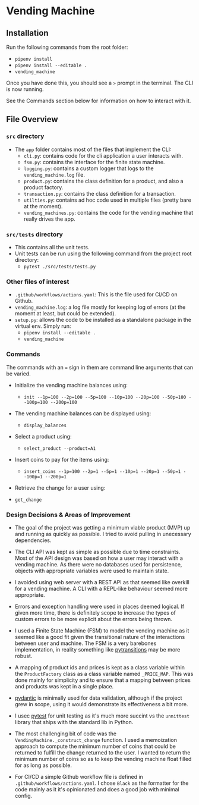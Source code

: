 # Vending Machine

## Installation

Run the following commands from the root folder:

- `pipenv install`
- `pipenv install --editable .`
- `vending_machine`

Once you have done this, you should see a `>` prompt in the terminal. The CLI is now running. 

See the Commands section below for information on how to interact with it.

## File Overview

### `src` directory

- The `app` folder contains most of the files that implement the CLI:
	- `cli.py`: contains code for the cli application a user interacts with.
	- `fsm.py`: contains the interface for the finite state machine.
	- `logging.py`: contains a custom logger that logs to the `vending_machine.log` file.
	- `product.py`: contains the class definition for a product, and also a product factory.
	- `transaction.py`: contains the class definition for a transaction.
	- `utilties.py`: contains ad hoc code used in multiple files (pretty bare at the moment).
	- `vending_machines.py`: contains the code for the vending machine that really drives the app.

### `src/tests` directory

- This contains all the unit tests.
- Unit tests can be run using the following command from the project root directory:
	- `pytest ./src/tests/tests.py`


### Other files of interest

- `.github/workflows/actions.yaml`: This is the file used for CI/CD on Github.
- `vending_machine.log`: a log file mostly for keeping log of errors (at the moment at least, but could be extended).
- `setup.py`: allows the code to be installed as a standalone package in the virtual env. Simply run:
	-  `pipenv install --editable .`
	- `vending_machine`


### Commands

The commands with an `=` sign in them are command line arguments that can be varied.

- Initialize the vending machine balances using:
	- `init --1p=100 --2p=100 --5p=100 --10p=100 --20p=100 --50p=100 --100p=100 --200p=100`

- The vending machine balances can be displayed using:
	- `display_balances`

- Select a product using:
	- `select_product --product=A1`

- Insert coins to pay for the items using:
	- `insert_coins --1p=100 --2p=1 --5p=1 --10p=1 --20p=1 --50p=1 --100p=1 --200p=1`
 
- Retrieve the change for a user using:
 - `get_change`


### Design Decisions & Areas of Improvement

- The goal of the project was getting a minimum viable product (MVP) up and running as quickly as possible. I tried to avoid pulling in unecessary dependencies.

- The CLI API was kept as simple as possible due to time constraints. Most of the API design was based on how a user may interact with a vending machine. As there were no databases used for persistence, objects with appropriate variables were used to maintain state.

- I avoided using web server with a REST API as that seemed like overkill for a vending machine. A CLI with a REPL-like behaviour seemed more appropriate.

- Errors and exception handling were used in places deemed logical. If given more time, there is definitely scope to increase the types of custom errors to be more explicit about the errors being thrown.

- I used a Finite State Machine (FSM) to model the vending  machine as it seemed like a good fit given the transitional nature of the interactions between user and machine. The FSM is a very barebones implementation, in reality something like [pytransitions](https://github.com/pytransitions/transitions) may be more robust.

- A mapping of product ids and prices is kept as a class variable within the `ProductFactory` class as a class variable named `_PRICE_MAP`. This was done mainly for simplicity and to ensure that a mapping between prices and products was kept in a single place.

- [pydantic](https://pydantic-docs.helpmanual.io/) is minimally used for data validation, although if the project grew in scope, using it would demonstrate its effectiveness a bit more.

- I usec [pytest](https://docs.pytest.org/en/7.1.x/) for unit testing as it's much more succint vs the `unnittest` library that ships with the standard lib in Python.

- The most challenging bit of code was the `VendingMachine._construct_change` function. I used a memoization approach to compute the minimum number of coins that could be returned to fulfill the change returned to the user. I wanted to return the minimum number of coins so as to keep the vending machine float filled for as long as possible.

- For CI/CD a simple Github workflow file is defined in `.github/workflows/actions.yaml`. I chose `Black` as the formatter for the code mainly as it it's opinionated and does a good job with minimal config.